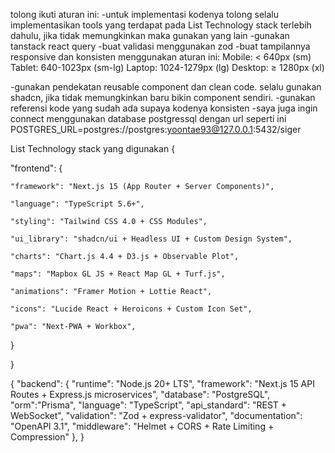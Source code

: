 tolong ikuti aturan ini:
-untuk implementasi kodenya tolong selalu implementasikan tools yang terdapat pada List Technology stack terlebih dahulu, jika tidak memungkinkan maka gunakan yang lain
-gunakan tanstack react query 
-buat validasi menggunakan zod
-buat tampilannya responsive dan konsisten menggunakan aturan ini:
Mobile:    < 640px   (sm)
Tablet:    640-1023px (sm-lg)
Laptop:    1024-1279px (lg)
Desktop:   ≥ 1280px (xl)

-gunakan pendekatan reusable component dan clean code. selalu gunakan shadcn, jika tidak memungkinkan baru bikin component sendiri.
-gunakan referensi kode yang sudah ada supaya kodenya konsisten
-saya juga ingin connect menggunakan database postgressql dengan url seperti ini POSTGRES_URL=postgres://postgres:yoontae93@127.0.0.1:5432/siger



 

List Technology stack yang digunakan
{

  "frontend": {

    "framework": "Next.js 15 (App Router + Server Components)",

    "language": "TypeScript 5.6+",

    "styling": "Tailwind CSS 4.0 + CSS Modules",

    "ui_library": "shadcn/ui + Headless UI + Custom Design System",

    "charts": "Chart.js 4.4 + D3.js + Observable Plot",

    "maps": "Mapbox GL JS + React Map GL + Turf.js",

    "animations": "Framer Motion + Lottie React",

    "icons": "Lucide React + Heroicons + Custom Icon Set",

    "pwa": "Next-PWA + Workbox",

  }

}
 
{
  "backend": {
    "runtime": "Node.js 20+ LTS",
    "framework": "Next.js 15 API Routes + Express.js microservices",
    "database": "PostgreSQL",
    "orm":"Prisma",
    "language": "TypeScript",
    "api_standard": "REST + WebSocket",
    "validation": "Zod + express-validator",
    "documentation": "OpenAPI 3.1",
    "middleware": "Helmet + CORS + Rate Limiting + Compression"
  },
}
 